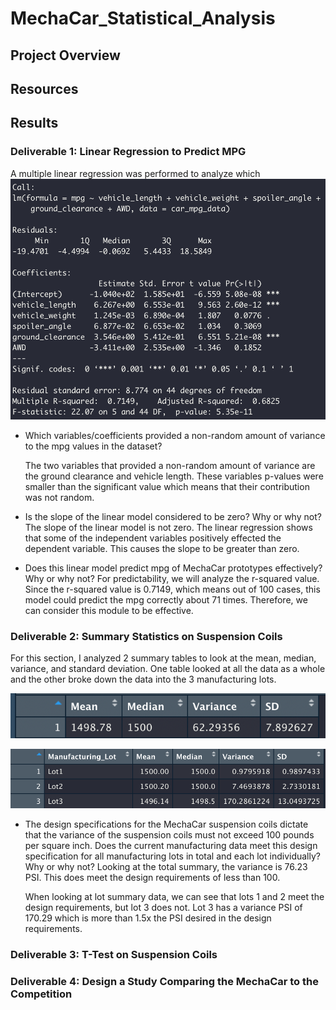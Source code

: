 # MechaCar_Statistical_Analysis

## Project Overview

## Resources

## Results 

### Deliverable 1: Linear Regression to Predict MPG
A multiple linear regression was performed to analyze which
![del1](images/del1.png)

* Which variables/coefficients provided a non-random amount of variance to the mpg values in the dataset?

  The two variables that provided a non-random amount of variance are the ground clearance and vehicle length. These variables p-values were    smaller than the significant value which means that their contribution was not random. 

* Is the slope of the linear model considered to be zero? Why or why not?
  The slope of the linear model is not zero. The linear regression shows that some of the independent variables positively effected the dependent variable. This causes the slope to be greater than zero. 
  
* Does this linear model predict mpg of MechaCar prototypes effectively? Why or why not?
  For predictability, we will analyze the r-squared value. Since the r-squared value is 0.7149, which means out of 100 cases, this model could predict the mpg correctly about 71 times. Therefore, we can consider this module to be effective. 
  
### Deliverable 2: Summary Statistics on Suspension Coils
For this section, I analyzed 2 summary tables to look at the mean, median, variance, and standard deviation. One table looked at all the data as a whole and the other broke down the data into the 3 manufacturing lots. 

![del2.1](images/del2.1.png)

![del2.2](images/del2.2.png)

* The design specifications for the MechaCar suspension coils dictate that the variance of the suspension coils must not exceed 100 pounds per square inch. Does the current manufacturing data meet this design specification for all manufacturing lots in total and each lot individually? Why or why not?
  Looking at the total summary, the variance is 76.23 PSI. This does meet the design requirements of less than 100. 
  
  When looking at lot summary data, we can see that lots 1 and 2 meet the design requirements, but lot 3 does not. Lot 3 has a variance PSI of 170.29 which is more than 1.5x the PSI desired in the design requirements. 

### Deliverable 3: T-Test on Suspension Coils


### Deliverable 4: Design a Study Comparing the MechaCar to the Competition
